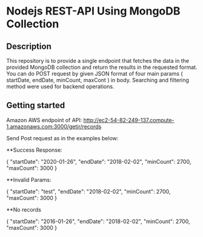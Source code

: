 # Nodejs REST-API Using MongoDB Collection

## Description

This repository is to provide a single endpoint that fetches the data in the provided MongoDB collection and return the results in the requested format. You can do POST request by given JSON format of four main params ( startDate, endDate, minCount, maxCont ) in body. Searching and filtering method were used for backend operations.

## Getting started

Amazon AWS endpoint of API: http://ec2-54-82-249-137.compute-1.amazonaws.com:3000/getir/records

Send Post request as in the examples below:

**Success Response:

{
"startDate": "2020-01-26",
"endDate": "2018-02-02",
"minCount": 2700,
"maxCount": 3000
}

**Invalid Params:

{
"startDate": "test",
"endDate": "2018-02-02",
"minCount": 2700,
"maxCount": 3000
}

**No records

{
"startDate": "2016-01-26",
"endDate": "2018-02-02",
"minCount": 2700,
"maxCount": 3000
}

